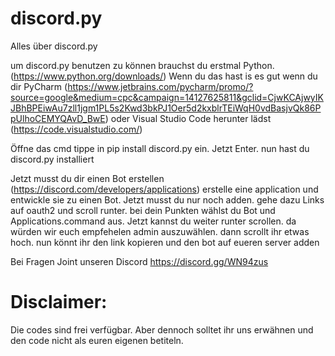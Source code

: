 # discord.py
Alles über discord.py

um discord.py benutzen zu können brauchst du erstmal Python. (https://www.python.org/downloads/) 
Wenn du das hast is es gut wenn du dir PyCharm (https://www.jetbrains.com/pycharm/promo/?source=google&medium=cpc&campaign=14127625811&gclid=CjwKCAjwyIKJBhBPEiwAu7zll1jgm1PL5s2Kwd3bkPJ1Oer5d2kxblrTEiWqH0vdBasjvQk86PpUlhoCEMYQAvD_BwE) oder Visual Studio Code herunter lädst (https://code.visualstudio.com/) 

Öffne das cmd tippe in pip install discord.py ein. Jetzt Enter. nun hast du discord.py installiert 

Jetzt musst du dir einen Bot erstellen (https://discord.com/developers/applications)
erstelle eine application und entwickle sie zu einen Bot. Jetzt musst du nur noch adden. 
gehe dazu Links auf oauth2 und scroll runter. bei dein Punkten wählst du Bot und Applications.command aus. Jetzt kannst du weiter runter scrollen. da würden wir euch empfehelen admin auszuwählen. dann scrollt ihr etwas hoch. nun könnt ihr den link kopieren und den bot auf eueren server adden 

Bei Fragen Joint unseren Discord https://discord.gg/WN94zus 

# Disclaimer:

Die codes sind frei verfügbar. Aber dennoch solltet ihr uns erwähnen und den code nicht als euren eigenen betiteln.
